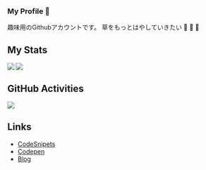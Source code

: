 ### My Profile 🐲
趣味用のGithubアカウントです。
草をもっとはやしていきたい 🌱 🌱 🌱

## My Stats
<a href="https://github.com/anuraghazra/github-readme-stats">
  <img align="left" src="https://github-readme-stats.vercel.app/api?username=rruryu&count_private=true&show_icons=true" />
</a>
<a href="https://github.com/anuraghazra/github-readme-stats">
    <img  src="https://github-readme-stats.vercel.app/api/top-langs/?username=rruryu&layout=compact&hide=ASP,shaderlab,tex&langs_count=8" />
</a><br>

## GitHub Activities
<img src="https://grass-graph.moshimo.works/images/rruryu.png" />


## Links
- [CodeSnipets](https://snippets.cacher.io/user/Rruryu)
- [Codepen](https://codepen.io/rruryu)
- [Blog](https://awesome-leavitt-53aaf7.netlify.app/)
